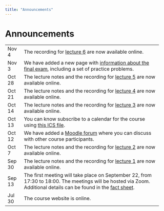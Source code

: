 ```yaml
---
title: "Announcements"
---
```


# Announcements

<table class="announcements-table">
    <tr>
        <td><time datetime="2021-11-04">Nov 4</time></td>
        <td>
            The recording for <a href="/lectures/lecture-06/">lecture 6</a> are now available online.
        </td>
    </tr>
    <tr>
        <td><time datetime="2021-11-03">Nov 3</time></td>
        <td>
            We have added a new page with <a href="/exam">information about the final exam</a>, including a set of practice problems.
        </td>
    </tr>
    <tr>
        <td><time datetime="2021-10-28">Oct 28</time></td>
        <td>
            The lecture notes and the recording for <a href="/lectures/lecture-05/">lecture 5</a> are now available online.
        </td>
    </tr>
    <tr>
        <td><time datetime="2021-10-21">Oct 21</time></td>
        <td>
            The lecture notes and the recording for <a href="/lectures/lecture-04/">lecture 4</a> are now available online.
        </td>
    </tr>
    <tr>
        <td><time datetime="2021-10-14">Oct 14</time></td>
        <td>
            The lecture notes and the recording for <a href="/lectures/lecture-03/">lecture 3</a> are now available online.
        </td>
    </tr>
    <tr>
        <td><time datetime="2021-10-13">Oct 13</time></td>
        <td>
            You can know subscribe to a calendar for the course using <a href="/lectures/index.ics">this ICS file</a>.
        </td>
    </tr>
    <tr>
        <td><time datetime="2021-10-12">Oct 12</time></td>
        <td>
            We have added a <a href="https://moodle-app2.let.ethz.ch/course/view.php?id=16236">Moodle forum</a> where you can discuss with other course participants.
        </td>
    </tr>
    <tr>
        <td><time datetime="2021-10-07">Oct 7</time></td>
        <td>
            The lecture notes and the recording for <a href="/lectures/lecture-02/">lecture 2</a> are now available online.
        </td>
    </tr>
    <tr>
        <td><time datetime="2021-09-30">Sep 30</time></td>
        <td>
            The lecture notes and the recording for <a href="/lectures/lecture-01/">lecture 1</a> are now available online.
        </td>
    </tr>
    <tr>
        <td><time datetime="2021-09-13">Sep 13</time></td>
        <td>
            The first meeting will take place on September 22, from 17:30 to 18:00.
            The meetings will be hosted via Zoom. 
            Additional details can be found in the <a href="/factsheet.pdf">fact sheet</a>.
        </td>
    </tr>
    <tr>
        <td><time datetime="2021-07-30">Jul 30</time></td>
        <td>The course website is online.</td>
    </tr>
</table>

